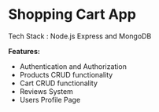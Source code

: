 # Shopping Cart App

Tech Stack : Node.js Express and MongoDB

__Features:__

- Authentication and Authorization
- Products CRUD functionality
- Cart CRUD functionality
- Reviews System
- Users Profile Page

